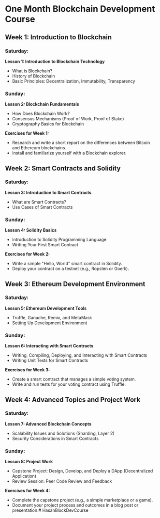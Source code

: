 # One Month Blockchain Development Course

## Week 1: Introduction to Blockchain

### Saturday:
**Lesson 1: Introduction to Blockchain Technology**
- What is Blockchain?
- History of Blockchain
- Basic Principles: Decentralization, Immutability, Transparency

### Sunday:
**Lesson 2: Blockchain Fundamentals**
- How Does Blockchain Work?
- Consensus Mechanisms (Proof of Work, Proof of Stake)
- Cryptography Basics for Blockchain

**Exercises for Week 1:**
- Research and write a short report on the differences between Bitcoin and Ethereum blockchains.
- Install and familiarize yourself with a Blockchain explorer.

## Week 2: Smart Contracts and Solidity

### Saturday:
**Lesson 3: Introduction to Smart Contracts**
- What are Smart Contracts?
- Use Cases of Smart Contracts

### Sunday:
**Lesson 4: Solidity Basics**
- Introduction to Solidity Programming Language
- Writing Your First Smart Contract

**Exercises for Week 2:**
- Write a simple "Hello, World" smart contract in Solidity.
- Deploy your contract on a testnet (e.g., Ropsten or Goerli).

## Week 3: Ethereum Development Environment

### Saturday:
**Lesson 5: Ethereum Development Tools**
- Truffle, Ganache, Remix, and MetaMask
- Setting Up Development Environment

### Sunday:
**Lesson 6: Interacting with Smart Contracts**
- Writing, Compiling, Deploying, and Interacting with Smart Contracts
- Writing Unit Tests for Smart Contracts

**Exercises for Week 3:**
- Create a smart contract that manages a simple voting system.
- Write and run tests for your voting contract using Truffle.

## Week 4: Advanced Topics and Project Work

### Saturday:
**Lesson 7: Advanced Blockchain Concepts**
- Scalability Issues and Solutions (Sharding, Layer 2)
- Security Considerations in Smart Contracts

### Sunday:
**Lesson 8: Project Work**
- Capstone Project: Design, Develop, and Deploy a DApp (Decentralized Application)
- Review Session: Peer Code Review and Feedback

**Exercises for Week 4:**
- Complete the capstone project (e.g., a simple marketplace or a game).
- Document your project process and outcomes in a blog post or presentation.# HasanBlockDevCourse
